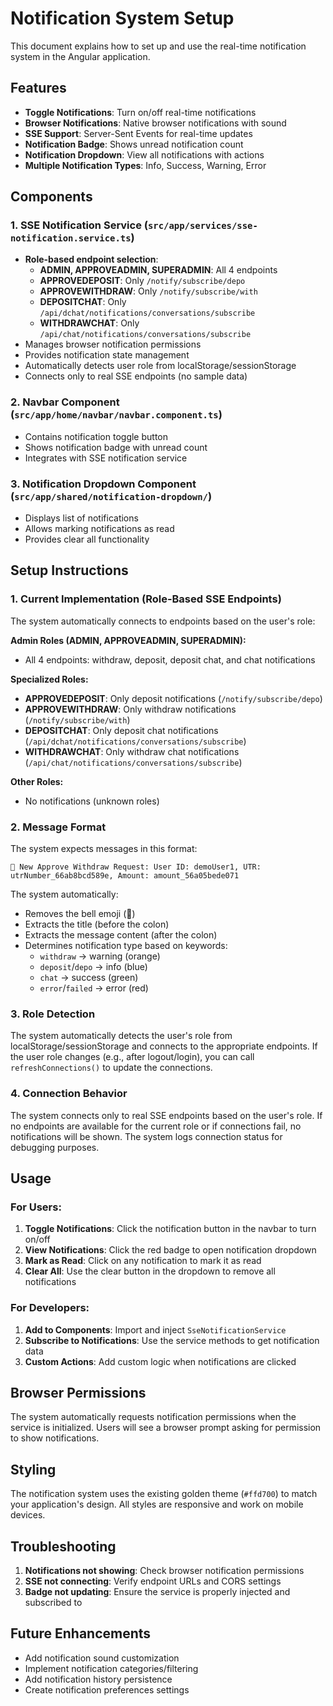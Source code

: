 # Notification System Setup

This document explains how to set up and use the real-time notification system in the Angular application.

## Features

- **Toggle Notifications**: Turn on/off real-time notifications
- **Browser Notifications**: Native browser notifications with sound
- **SSE Support**: Server-Sent Events for real-time updates
- **Notification Badge**: Shows unread notification count
- **Notification Dropdown**: View all notifications with actions
- **Multiple Notification Types**: Info, Success, Warning, Error

## Components

### 1. SSE Notification Service (`src/app/services/sse-notification.service.ts`)
- **Role-based endpoint selection**:
  - **ADMIN, APPROVEADMIN, SUPERADMIN**: All 4 endpoints
  - **APPROVEDEPOSIT**: Only `/notify/subscribe/depo`
  - **APPROVEWITHDRAW**: Only `/notify/subscribe/with`
  - **DEPOSITCHAT**: Only `/api/dchat/notifications/conversations/subscribe`
  - **WITHDRAWCHAT**: Only `/api/chat/notifications/conversations/subscribe`
- Manages browser notification permissions
- Provides notification state management
- Automatically detects user role from localStorage/sessionStorage
- Connects only to real SSE endpoints (no sample data)

### 2. Navbar Component (`src/app/home/navbar/navbar.component.ts`)
- Contains notification toggle button
- Shows notification badge with unread count
- Integrates with SSE notification service

### 3. Notification Dropdown Component (`src/app/shared/notification-dropdown/`)
- Displays list of notifications
- Allows marking notifications as read
- Provides clear all functionality

## Setup Instructions

### 1. Current Implementation (Role-Based SSE Endpoints)
The system automatically connects to endpoints based on the user's role:

**Admin Roles (ADMIN, APPROVEADMIN, SUPERADMIN):**
- All 4 endpoints: withdraw, deposit, deposit chat, and chat notifications

**Specialized Roles:**
- **APPROVEDEPOSIT**: Only deposit notifications (`/notify/subscribe/depo`)
- **APPROVEWITHDRAW**: Only withdraw notifications (`/notify/subscribe/with`)
- **DEPOSITCHAT**: Only deposit chat notifications (`/api/dchat/notifications/conversations/subscribe`)
- **WITHDRAWCHAT**: Only withdraw chat notifications (`/api/chat/notifications/conversations/subscribe`)

**Other Roles:**
- No notifications (unknown roles)

### 2. Message Format
The system expects messages in this format:
```
🔔 New Approve Withdraw Request: User ID: demoUser1, UTR: utrNumber_66ab8bcd589e, Amount: amount_56a05bede071
```

The system automatically:
- Removes the bell emoji (🔔)
- Extracts the title (before the colon)
- Extracts the message content (after the colon)
- Determines notification type based on keywords:
  - `withdraw` → warning (orange)
  - `deposit`/`depo` → info (blue)
  - `chat` → success (green)
  - `error`/`failed` → error (red)

### 3. Role Detection
The system automatically detects the user's role from localStorage/sessionStorage and connects to the appropriate endpoints. If the user role changes (e.g., after logout/login), you can call `refreshConnections()` to update the connections.

### 4. Connection Behavior
The system connects only to real SSE endpoints based on the user's role. If no endpoints are available for the current role or if connections fail, no notifications will be shown. The system logs connection status for debugging purposes.

## Usage

### For Users:
1. **Toggle Notifications**: Click the notification button in the navbar to turn on/off
2. **View Notifications**: Click the red badge to open notification dropdown
3. **Mark as Read**: Click on any notification to mark it as read
4. **Clear All**: Use the clear button in the dropdown to remove all notifications

### For Developers:
1. **Add to Components**: Import and inject `SseNotificationService`
2. **Subscribe to Notifications**: Use the service methods to get notification data
3. **Custom Actions**: Add custom logic when notifications are clicked

## Browser Permissions

The system automatically requests notification permissions when the service is initialized. Users will see a browser prompt asking for permission to show notifications.

## Styling

The notification system uses the existing golden theme (`#ffd700`) to match your application's design. All styles are responsive and work on mobile devices.

## Troubleshooting

1. **Notifications not showing**: Check browser notification permissions
2. **SSE not connecting**: Verify endpoint URLs and CORS settings
3. **Badge not updating**: Ensure the service is properly injected and subscribed to

## Future Enhancements

- Add notification sound customization
- Implement notification categories/filtering
- Add notification history persistence
- Create notification preferences settings
